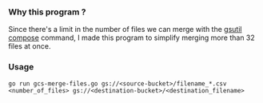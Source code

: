 ### Why this program ?

Since there's a limit in the number of files we can merge with the [gsutil compose](https://cloud.google.com/storage/docs/json_api/v1/objects/compose) command, I made this program to simplify merging more than 32 files at once.

### Usage 

```go run gcs-merge-files.go gs://<source-bucket>/filename_*.csv <number_of_files> gs://<destination-bucket>/<destination_filename>```
